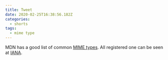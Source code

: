 ```yaml
---
title: Tweet
date: 2020-02-25T16:38:56.182Z
categories:
  - shorts
tags:
  - mime type
---
```

MDN has a good list of common [MIME types](https://developer.mozilla.org/en-US/docs/Web/HTTP/Basics_of_HTTP/MIME_types/Complete_list_of_MIME_types). All registered one can be seen at [IANA](https://www.iana.org/assignments/media-types/media-types.xhtml).
